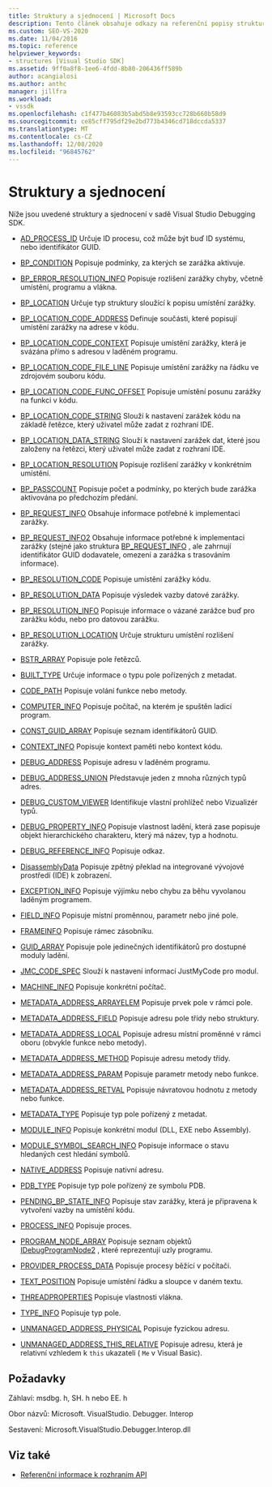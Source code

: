 ```yaml
---
title: Struktury a sjednocení | Microsoft Docs
description: Tento článek obsahuje odkazy na referenční popisy struktur a sjednocení v sadě Visual Studio Debugging SDK.
ms.custom: SEO-VS-2020
ms.date: 11/04/2016
ms.topic: reference
helpviewer_keywords:
- structures [Visual Studio SDK]
ms.assetid: 9ff0a8f8-1ee6-4fdd-8b80-206436ff589b
author: acangialosi
ms.author: anthc
manager: jillfra
ms.workload:
- vssdk
ms.openlocfilehash: c1f477b46083b5abd5b8e93593cc728b660b58d9
ms.sourcegitcommit: ce85cff795df29e2bd773b4346cd718dccda5337
ms.translationtype: MT
ms.contentlocale: cs-CZ
ms.lasthandoff: 12/08/2020
ms.locfileid: "96845762"
---
```

# <a name="structures-and-unions"></a>Struktury a sjednocení
Níže jsou uvedené struktury a sjednocení v sadě Visual Studio Debugging SDK.

- [AD_PROCESS_ID](../../../extensibility/debugger/reference/ad-process-id.md) Určuje ID procesu, což může být buď ID systému, nebo identifikátor GUID.

- [BP_CONDITION](../../../extensibility/debugger/reference/bp-condition.md) Popisuje podmínky, za kterých se zarážka aktivuje.

- [BP_ERROR_RESOLUTION_INFO](../../../extensibility/debugger/reference/bp-error-resolution-info.md) Popisuje rozlišení zarážky chyby, včetně umístění, programu a vlákna.

- [BP_LOCATION](../../../extensibility/debugger/reference/bp-location.md) Určuje typ struktury sloužící k popisu umístění zarážky.

- [BP_LOCATION_CODE_ADDRESS](../../../extensibility/debugger/reference/bp-location-code-address.md) Definuje součásti, které popisují umístění zarážky na adrese v kódu.

- [BP_LOCATION_CODE_CONTEXT](../../../extensibility/debugger/reference/bp-location-code-context.md) Popisuje umístění zarážky, která je svázána přímo s adresou v laděném programu.

- [BP_LOCATION_CODE_FILE_LINE](../../../extensibility/debugger/reference/bp-location-code-file-line.md) Popisuje umístění zarážky na řádku ve zdrojovém souboru kódu.

- [BP_LOCATION_CODE_FUNC_OFFSET](../../../extensibility/debugger/reference/bp-location-code-func-offset.md) Popisuje umístění posunu zarážky na funkci v kódu.

- [BP_LOCATION_CODE_STRING](../../../extensibility/debugger/reference/bp-location-code-string.md) Slouží k nastavení zarážek kódu na základě řetězce, který uživatel může zadat z rozhraní IDE.

- [BP_LOCATION_DATA_STRING](../../../extensibility/debugger/reference/bp-location-data-string.md) Slouží k nastavení zarážek dat, které jsou založeny na řetězci, který uživatel může zadat z rozhraní IDE.

- [BP_LOCATION_RESOLUTION](../../../extensibility/debugger/reference/bp-location-resolution.md) Popisuje rozlišení zarážky v konkrétním umístění.

- [BP_PASSCOUNT](../../../extensibility/debugger/reference/bp-passcount.md) Popisuje počet a podmínky, po kterých bude zarážka aktivována po předchozím předání.

- [BP_REQUEST_INFO](../../../extensibility/debugger/reference/bp-request-info.md) Obsahuje informace potřebné k implementaci zarážky.

- [BP_REQUEST_INFO2](../../../extensibility/debugger/reference/bp-request-info2.md) Obsahuje informace potřebné k implementaci zarážky (stejné jako struktura [BP_REQUEST_INFO](../../../extensibility/debugger/reference/bp-request-info.md) , ale zahrnují identifikátor GUID dodavatele, omezení a zarážka s trasováním informace).

- [BP_RESOLUTION_CODE](../../../extensibility/debugger/reference/bp-resolution-code.md) Popisuje umístění zarážky kódu.

- [BP_RESOLUTION_DATA](../../../extensibility/debugger/reference/bp-resolution-data.md) Popisuje výsledek vazby datové zarážky.

- [BP_RESOLUTION_INFO](../../../extensibility/debugger/reference/bp-resolution-info.md) Popisuje informace o vázané zarážce buď pro zarážku kódu, nebo pro datovou zarážku.

- [BP_RESOLUTION_LOCATION](../../../extensibility/debugger/reference/bp-resolution-location.md) Určuje strukturu umístění rozlišení zarážky.

- [BSTR_ARRAY](../../../extensibility/debugger/reference/bstr-array.md) Popisuje pole řetězců.

- [BUILT_TYPE](../../../extensibility/debugger/reference/built-type.md) Určuje informace o typu pole pořízených z metadat.

- [CODE_PATH](../../../extensibility/debugger/reference/code-path.md) Popisuje volání funkce nebo metody.

- [COMPUTER_INFO](../../../extensibility/debugger/reference/computer-info.md) Popisuje počítač, na kterém je spuštěn ladicí program.

- [CONST_GUID_ARRAY](../../../extensibility/debugger/reference/const-guid-array.md) Popisuje seznam identifikátorů GUID.

- [CONTEXT_INFO](../../../extensibility/debugger/reference/context-info.md) Popisuje kontext paměti nebo kontext kódu.

- [DEBUG_ADDRESS](../../../extensibility/debugger/reference/debug-address.md) Popisuje adresu v laděném programu.

- [DEBUG_ADDRESS_UNION](../../../extensibility/debugger/reference/debug-address-union.md) Představuje jeden z mnoha různých typů adres.

- [DEBUG_CUSTOM_VIEWER](../../../extensibility/debugger/reference/debug-custom-viewer.md) Identifikuje vlastní prohlížeč nebo Vizualizér typů.

- [DEBUG_PROPERTY_INFO](../../../extensibility/debugger/reference/debug-property-info.md) Popisuje vlastnost ladění, která zase popisuje objekt hierarchického charakteru, který má název, typ a hodnotu.

- [DEBUG_REFERENCE_INFO](../../../extensibility/debugger/reference/debug-reference-info.md) Popisuje odkaz.

- [DisassemblyData](../../../extensibility/debugger/reference/disassemblydata.md) Popisuje zpětný překlad na integrované vývojové prostředí (IDE) k zobrazení.

- [EXCEPTION_INFO](../../../extensibility/debugger/reference/exception-info.md) Popisuje výjimku nebo chybu za běhu vyvolanou laděným programem.

- [FIELD_INFO](../../../extensibility/debugger/reference/field-info.md) Popisuje místní proměnnou, parametr nebo jiné pole.

- [FRAMEINFO](../../../extensibility/debugger/reference/frameinfo.md) Popisuje rámec zásobníku.

- [GUID_ARRAY](../../../extensibility/debugger/reference/guid-array.md) Popisuje pole jedinečných identifikátorů pro dostupné moduly ladění.

- [JMC_CODE_SPEC](../../../extensibility/debugger/reference/jmc-code-spec.md) Slouží k nastavení informací JustMyCode pro modul.

- [MACHINE_INFO](../../../extensibility/debugger/reference/machine-info.md) Popisuje konkrétní počítač.

- [METADATA_ADDRESS_ARRAYELEM](../../../extensibility/debugger/reference/metadata-address-arrayelem.md) Popisuje prvek pole v rámci pole.

- [METADATA_ADDRESS_FIELD](../../../extensibility/debugger/reference/metadata-address-field.md) Popisuje adresu pole třídy nebo struktury.

- [METADATA_ADDRESS_LOCAL](../../../extensibility/debugger/reference/metadata-address-local.md) Popisuje adresu místní proměnné v rámci oboru (obvykle funkce nebo metody).

- [METADATA_ADDRESS_METHOD](../../../extensibility/debugger/reference/metadata-address-method.md) Popisuje adresu metody třídy.

- [METADATA_ADDRESS_PARAM](../../../extensibility/debugger/reference/metadata-address-param.md) Popisuje parametr metody nebo funkce.

- [METADATA_ADDRESS_RETVAL](../../../extensibility/debugger/reference/metadata-address-retval.md) Popisuje návratovou hodnotu z metody nebo funkce.

- [METADATA_TYPE](../../../extensibility/debugger/reference/metadata-type.md) Popisuje typ pole pořízený z metadat.

- [MODULE_INFO](../../../extensibility/debugger/reference/module-info.md) Popisuje konkrétní modul (DLL, EXE nebo Assembly).

- [MODULE_SYMBOL_SEARCH_INFO](../../../extensibility/debugger/reference/module-symbol-search-info.md) Popisuje informace o stavu hledaných cest hledání symbolů.

- [NATIVE_ADDRESS](../../../extensibility/debugger/reference/native-address.md) Popisuje nativní adresu.

- [PDB_TYPE](../../../extensibility/debugger/reference/pdb-type.md) Popisuje typ pole pořízený ze symbolu PDB.

- [PENDING_BP_STATE_INFO](../../../extensibility/debugger/reference/pending-bp-state-info.md) Popisuje stav zarážky, která je připravena k vytvoření vazby na umístění kódu.

- [PROCESS_INFO](../../../extensibility/debugger/reference/process-info.md) Popisuje proces.

- [PROGRAM_NODE_ARRAY](../../../extensibility/debugger/reference/program-node-array.md) Popisuje seznam objektů [IDebugProgramNode2](../../../extensibility/debugger/reference/idebugprogramnode2.md) , které reprezentují uzly programu.

- [PROVIDER_PROCESS_DATA](../../../extensibility/debugger/reference/provider-process-data.md) Popisuje procesy běžící v počítači.

- [TEXT_POSITION](../../../extensibility/debugger/reference/text-position.md) Popisuje umístění řádku a sloupce v daném textu.

- [THREADPROPERTIES](../../../extensibility/debugger/reference/threadproperties.md) Popisuje vlastnosti vlákna.

- [TYPE_INFO](../../../extensibility/debugger/reference/type-info.md) Popisuje typ pole.

- [UNMANAGED_ADDRESS_PHYSICAL](../../../extensibility/debugger/reference/unmanaged-address-physical.md) Popisuje fyzickou adresu.

- [UNMANAGED_ADDRESS_THIS_RELATIVE](../../../extensibility/debugger/reference/unmanaged-address-this-relative.md) Popisuje adresu, která je relativní vzhledem k `this` ukazateli ( `Me` v Visual Basic).

## <a name="requirements"></a>Požadavky
 Záhlaví: msdbg. h, SH. h nebo EE. h

 Obor názvů: Microsoft. VisualStudio. Debugger. Interop

 Sestavení: Microsoft.VisualStudio.Debugger.Interop.dll

## <a name="see-also"></a>Viz také
- [Referenční informace k rozhraním API](../../../extensibility/debugger/reference/api-reference-visual-studio-debugging.md)
